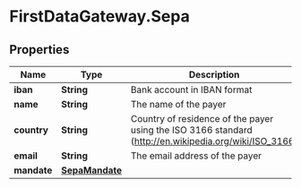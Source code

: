 # FirstDataGateway.Sepa

## Properties
Name | Type | Description | Notes
------------ | ------------- | ------------- | -------------
**iban** | **String** | Bank account in IBAN format | 
**name** | **String** | The name of the payer | 
**country** | **String** | Country of residence of the payer using the ISO 3166 standard (http://en.wikipedia.org/wiki/ISO_3166) | 
**email** | **String** | The email address of the payer | [optional] 
**mandate** | [**SepaMandate**](SepaMandate.md) |  | 


